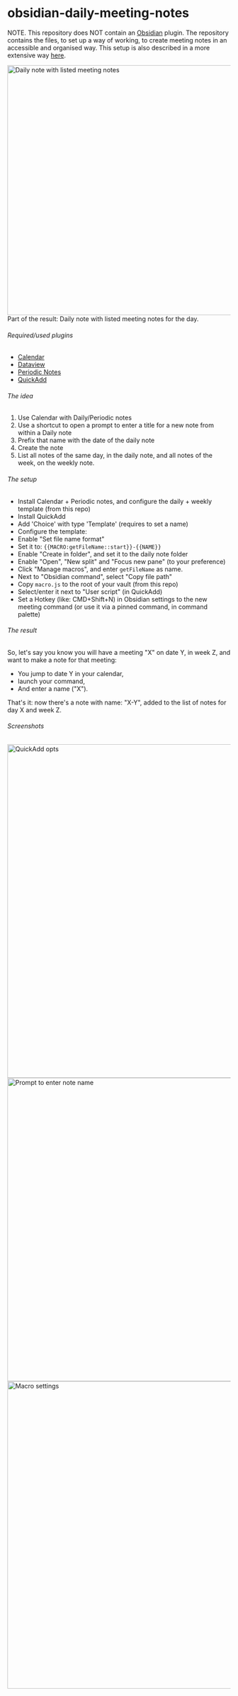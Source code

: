 # obsidian-daily-meeting-notes

NOTE. This repository does NOT contain an [Obsidian](https://obsidian.md/) plugin.
The repository contains the files, to set up a way of working, to create meeting notes in an accessible and organised way.
This setup is also described in a more extensive way [here](https://medium.com/@jordiwippert/my-obsidian-setup-for-daily-and-meeting-notes-a254beebecc7).

<img width="564" alt="Daily note with listed meeting notes" src="https://github.com/LiveNL/obsidian-daily-meeting-notes/assets/5443727/1898d793-da15-42d7-9f2e-5bd13e8e6244">
Part of the result: Daily note with listed meeting notes for the day.

###### Required/used plugins

- [Calendar](https://github.com/liamcain/obsidian-calendar-plugin)
- [Dataview](https://github.com/blacksmithgu/obsidian-dataview)
- [Periodic Notes](https://github.com/liamcain/obsidian-periodic-notes)
- [QuickAdd](https://github.com/chhoumann/quickadd)

###### The idea

1. Use Calendar with Daily/Periodic notes
2. Use a shortcut to open a prompt to enter a title for a new note from within a Daily note
3. Prefix that name with the date of the daily note
4. Create the note
5. List all notes of the same day, in the daily note, and all notes of the week, on the weekly note.

###### The setup

- Install Calendar + Periodic notes, and configure the daily + weekly template (from this repo)
- Install QuickAdd
- Add 'Choice' with type 'Template' (requires to set a name)
- Configure the template:
- Enable "Set file name format"
- Set it to: `{{MACRO:getFileName::start}}-{{NAME}}`
- Enable "Create in folder", and set it to the daily note folder
- Enable "Open", "New split" and "Focus new pane" (to your preference)
- Click "Manage macros", and enter `getFileName` as name.
- Next to "Obsidian command", select "Copy file path"
- Copy `macro.js` to the root of your vault (from this repo)
- Select/enter it next to "User script" (in QuickAdd)
- Set a Hotkey (like: CMD+Shift+N) in Obsidian settings to the new meeting command (or use it via a pinned command, in command palette)

###### The result

So, let's say you know you will have a meeting "X" on date Y, in week Z, and want to make a note for that meeting:

- You jump to date Y in your calendar,
- launch your command,
- And enter a name ("X").

That's it: now there's a note with name: "X-Y", added to the list of notes for day X and week Z.

###### Screenshots
<img width="753" alt="QuickAdd opts" src="https://github.com/LiveNL/obsidian-daily-meeting-notes/assets/5443727/21f71905-35be-47db-8f9f-8c3b067e6ce9">
<img width="685" alt="Prompt to enter note name" src="https://github.com/LiveNL/obsidian-daily-meeting-notes/assets/5443727/8f638639-4565-48df-9eee-0316a93ee2ec">
<img width="694" alt="Macro settings" src="https://github.com/LiveNL/obsidian-daily-meeting-notes/assets/5443727/b67ae9f0-1f4b-40bf-a749-2c184c89a3d6">


